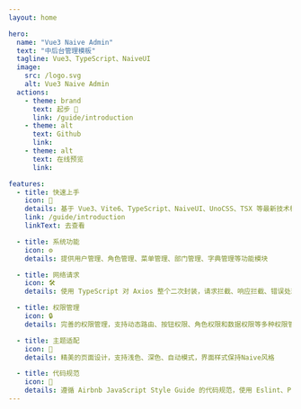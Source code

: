```yaml
---
layout: home

hero:
  name: "Vue3 Naive Admin"
  text: "中后台管理模板"
  tagline: Vue3、TypeScript、NaiveUI
  image:
    src: /logo.svg
    alt: Vue3 Naive Admin
  actions:
    - theme: brand
      text: 起步 🚀
      link: /guide/introduction
    - theme: alt
      text: Github
      link:
    - theme: alt
      text: 在线预览
      link:

features:
  - title: 快速上手
    icon: 🚀
    details: 基于 Vue3、Vite6、TypeScript、NaiveUI、UnoCSS、TSX 等最新技术栈开发
    link: /guide/introduction
    linkText: 去查看

  - title: 系统功能
    icon: ⚙️
    details: 提供用户管理、角色管理、菜单管理、部门管理、字典管理等功能模块

  - title: 网络请求
    icon: 🛠️
    details: 使用 TypeScript 对 Axios 整个二次封装，请求拦截、响应拦截、错误处理等

  - title: 权限管理
    icon: 🔒
    details: 完善的权限管理，支持动态路由、按钮权限、角色权限和数据权限等多种权限管理方式

  - title: 主题适配
    icon: 🎨
    details: 精美的页面设计，支持浅色、深色、自动模式，界面样式保持Naive风格

  - title: 代码规范
    icon: 📝
    details: 遵循 Airbnb JavaScript Style Guide 的代码规范，使用 Eslint、Prettier 等工具保证代码质量
---
```


<script setup>
import { VPTeamPage, VPTeamPageTitle, VPTeamMembers } from 'vitepress/theme'

const coreMembers = [
  {
    avatar: 'https://avatars.githubusercontent.com/u/88411811',
    name: '子陌',
    title: '团队成员',
    links: [
      { icon: 'github', link: 'https://github.com/zimo493' },
      // { icon: 'linkedin', link: 'https://linkedin.com/in/user1' }
      { icon: 'gitee', link: 'https://gitee.com/zimo493' }
    ]
  },
  {
    avatar: '/logo.svg',
    name: '李四',
    title: '团队成员' ,
    links: [
      { icon: 'github', link: 'https://github.com/user2' },
      { icon: 'twitter', link: 'https://twitter.com/user2' }
    ]
  }
]
</script>

<VPTeamPage>
  <VPTeamPageTitle>
    <template #title>我们的团队</template>
  </VPTeamPageTitle>
  <VPTeamMembers :members="coreMembers" />
</VPTeamPage>
